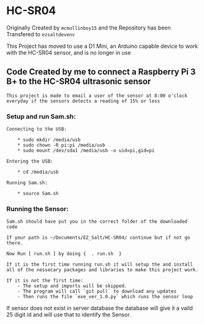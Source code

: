 # HC-SR04

Originally Created by `mcmullinboy15` and the Repository has been Transfered to `ezsaltdevenv`

This Project has moved to use a D1 Mini, an Arduino capable device to work with the HC-SR04 sensor, and is no longer in use

## Code Created by me to connect a Raspberry Pi 3 B+ to the HC-SR04 ultrasonic sensor
    This project is made to email a user of the sensor at 8:00 o'clock everyday if the sensors detects a reading of 15% or less    
    
### Setup and run Sam.sh:

    Connecting to the USB:
    
        * sudo mkdir /media/usb
        * sudo chown -R pi:pi /media/usb
        * sudo mount /dev/sda1 /media/usb -o uid=pi,gid=pi
        
    Entering the USB:
    
        * cd /media/usb
    
    Running Sam.sh:
    
        * source Sam.sh
        
### Running the Sensor:

    Sam.sh should have put you in the correct folder of the downloaded code
    
    If your path is ~/Documents/EZ_Salt/HC-SR04/ continue but if not go there.
    
    Now Run [ run.sh ] by doing {  . run.sh  }
    
    If it is the first time running run.sh it will setup the and install all of the nessecary packages and libraries to make this project work.
    
    If it is not the first time:
        - The setup and imports will be skipped. 
        - The program will call `git pull` to download any updates
        - Then runs the file `exe_ver_1.0.py` which runs the sensor loop
        
        
If sensor does not exist in server database the database will give it a vaild 25 digit id and will use that to identify the Sensor.
